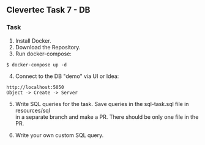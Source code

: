 ## **Clevertec Task 7 - DB**

### **Task**

1. Install Docker.
2. Download the Repository.
3. Run docker-compose:

`$ docker-compose up -d`

4. Connect to the DB "demo" via UI or Idea:

`http://localhost:5050`  
`Object -> Create -> Server`

5. Write SQL queries for the task. Save queries in the sql-task.sql file in resources/sql  
   in a separate branch and make a PR. There should be only one file in the PR.

6. Write your own custom SQL query.
